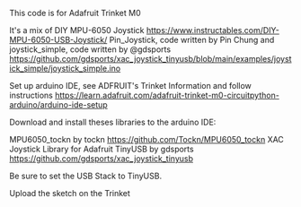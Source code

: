 
This code is for Adafruit Trinket M0

It's a mix of DIY MPU-6050 Joystick https://www.instructables.com/DIY-MPU-6050-USB-Joystick/ Pin_Joystick, code written by Pin Chung and joystick_simple, code written by @gdsports https://github.com/gdsports/xac_joystick_tinyusb/blob/main/examples/joystick_simple/joystick_simple.ino

Set up arduino IDE, see ADFRUIT's Trinket Information and follow instructions https://learn.adafruit.com/adafruit-trinket-m0-circuitpython-arduino/arduino-ide-setup

Download and install theses libraries to the arduino IDE:

MPU6050_tockn by tockn https://github.com/Tockn/MPU6050_tockn XAC Joystick Library for Adafruit TinyUSB by gdsports https://github.com/gdsports/xac_joystick_tinyusb

Be sure to set the USB Stack to TinyUSB.

Upload the sketch on the Trinket
